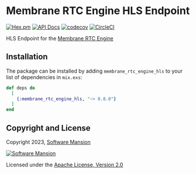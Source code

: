 # Membrane RTC Engine HLS Endpoint

[![Hex.pm](https://img.shields.io/hexpm/v/membrane_rtc_engine_hls.svg)](https://hex.pm/packages/membrane_rtc_engine_hls)
[![API Docs](https://img.shields.io/badge/api-docs-yellow.svg?style=flat)](https://hexdocs.pm/membrane_rtc_engine_hls)
[![codecov](https://codecov.io/gh/jellyfish-dev/membrane_rtc_engine/branch/master/graph/badge.svg?token=9F1XHHUY2B)](https://codecov.io/gh/jellyfish-dev/membrane_rtc_engine)
[![CircleCI](https://circleci.com/gh/jellyfish-dev/membrane_rtc_engine.svg?style=svg)](https://circleci.com/gh/jellyfish-dev/membrane_rtc_engine)

HLS Endpoint for the [Membrane RTC Engine](https://github.com/jellyfish-dev/membrane_rtc_engine)

## Installation

The package can be installed by adding `membrane_rtc_engine_hls` to your list of dependencies in `mix.exs`:

```elixir
def deps do
  [
    {:membrane_rtc_engine_hls, "~> 0.8.0"}
  ]
end
```

## Copyright and License

Copyright 2023, [Software Mansion](https://swmansion.com/?utm_source=git&utm_medium=readme&utm_campaign=membrane_rtc_engine)

[![Software Mansion](https://logo.swmansion.com/logo?color=white&variant=desktop&width=200&tag=membrane-github)](https://swmansion.com/?utm_source=git&utm_medium=readme&utm_campaign=membrane_rtc_engine)

Licensed under the [Apache License, Version 2.0](LICENSE)
